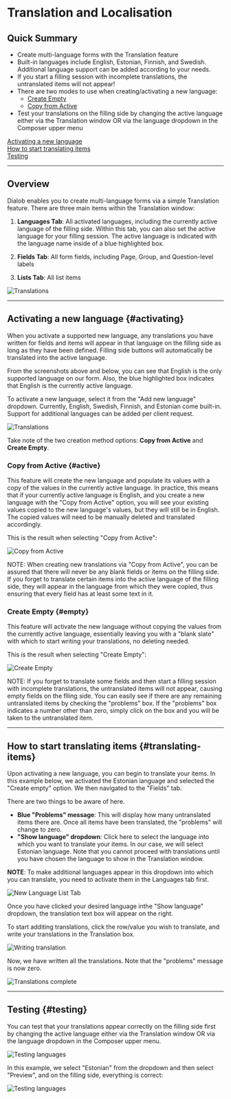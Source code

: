 # Translation and Localisation

## Quick Summary

* Create multi-language forms with the Translation feature
* Built-in languages include English, Estonian, Finnish, and Swedish. Additional language support can be added according to your needs.
* If you start a filling session with incomplete translations, the untranslated items will not appear!
* There are two modes to use when creating/activating a new language: 
  * [Create Empty](#empty)
  * [Copy from Active](#active)
* Test your translations on the filling side by changing the active language either via the Translation window OR via the language dropdown in the Composer upper menu

[Activating a new language](#activating)  
[How to start translating items](#translating-items)  
[Testing](#testing)  

---

## Overview

Dialob enables you to create multi-language forms via a simple Translation feature.  There are three main items within the Translation window:

1. **Languages Tab**: All activated languages, including the currently active language of the filling side. Within this tab, you can also set the active language for your filling session. The active language is indicated with the language name inside of a blue highlighted box.

2. **Fields Tab**: All form fields, including Page, Group, and Question-level labels

3. **Lists Tab**: All list items

![Translations](advancedoperations/translation1.png)

---

## Activating a new language {#activating}

When you activate a supported new language, any translations you have written for fields and items will appear in that language on the filling side as long as they have been defined.  Filling side buttons will automatically be translated into the active language.

From the screenshots above and below, you can see that English is the only supported language on our form. Also, the blue highlighted box indicates that English is the currently active language. 

To activate a new language, select it from the "Add new language" dropdown. Currently, English, Swedish, Finnish, and Estonian come built-in. Support for additional languages can be added per client request.

![Translations](advancedoperations/translation2.png)

Take note of the two creation method options: **Copy from Active** and **Create Empty**.  

### Copy from Active {#active}

This feature will create the new language and populate its values with a copy of the values in the currently active language. In practice, this means that if your currently active language is English, and you create a new language with the "Copy from Active" option, you will see your existing values copied to the new language's values, but they will still be in English. The copied values will need to be manually deleted and translated accordingly.

This is the result when selecting "Copy from Active":

![Copy from Active](advancedoperations/copy-from-active.png)

NOTE: When creating new translations via "Copy from Active", you can be assured that there will never be any blank fields or items on the filling side. If you forget to translate certain items into the active language of the filling side, they will appear in the language from which they were copied, thus ensuring that every field has at least some text in it.

### Create Empty {#empty}

This feature will activate the new language without copying the values from the currently active language, essentially leaving you with a "blank slate" with which to start writing your translations, no deleting needed.  

This is the result when selecting "Create Empty":

![Create Empty](advancedoperations/create-empty.png)

NOTE: If you forget to translate some fields and then start a filling session with incomplete translations, the untranslated items will not appear, causing empty fields on the flling side.  You can easily see if there are any remaining untranslated items by checking the "problems" box. If the "problems" box indicates a number other than zero, simply click on the box and you will be taken to the untranslated item.

---

## How to start translating items {#translating-items}

Upon activating a new language, you can begin to translate your items. In this example below, we activated the Estonian language and selected the "Create empty" option. We then navigated to the "Fields" tab.

There are two things to be aware of here.

* **Blue "Problems" message**: This will display how many untranslated items there are. Once all items have been translated, the "problems" will change to zero.
* **"Show language" dropdown**: Click here to select the language into which you want to translate your items. In our case, we will select Estonian language. Note that you cannot proceed with translations until you have chosen the language to show in the Translation window.

**NOTE**: To make additional languages appear in this dropdown into which you can translate, you need to activate them in the Languages tab first.  

![New Language List Tab](advancedoperations/translation3.png)

Once you have clicked your desired language inthe "Show language" dropdown, the translation text box will appear on the right.

To start additing translations, click the row/value you wish to translate, and write your translations in the Translation box.

![Writing translation](advancedoperations/translation4.png)

Now, we have written all the translations. Note that the "problems" message is now zero.

![Translations complete](advancedoperations/translation6.png)

---

## Testing {#testing}

You can test that your translations appear correctly on the filling side first by changing the active language either via the Translation window OR via the language dropdown in the Composer upper menu.

![Testing languages](advancedoperations/activate-language.png)

In this example, we select "Estonian" from the dropdown and then select "Preview", and on the filling side, everything is correct:

![Testing languages](advancedoperations/est-translation.png)

